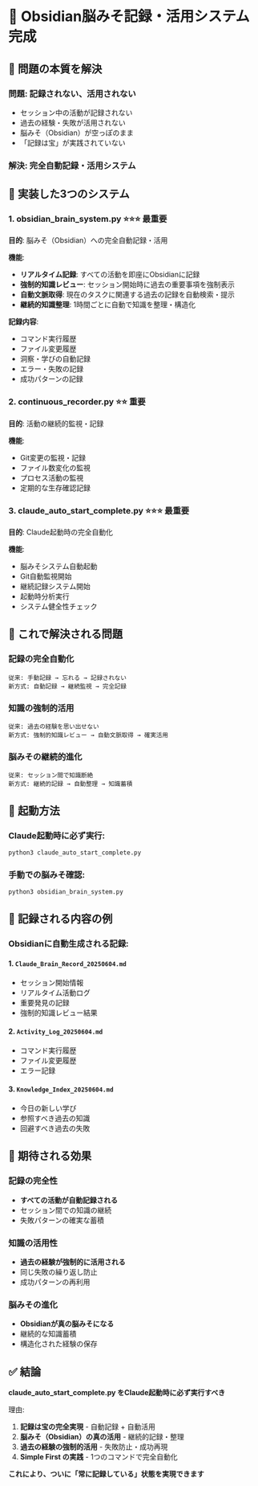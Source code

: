 # 🧠 Obsidian脳みそ記録・活用システム完成

## 🚨 問題の本質を解決

### **問題**: 記録されない、活用されない
- セッション中の活動が記録されない
- 過去の経験・失敗が活用されない  
- 脳みそ（Obsidian）が空っぽのまま
- 「記録は宝」が実践されていない

### **解決**: 完全自動記録・活用システム

## 🎯 実装した3つのシステム

### 1. **obsidian_brain_system.py** ⭐⭐⭐ 最重要
**目的**: 脳みそ（Obsidian）への完全自動記録・活用

**機能**:
- **リアルタイム記録**: すべての活動を即座にObsidianに記録
- **強制的知識レビュー**: セッション開始時に過去の重要事項を強制表示
- **自動文脈取得**: 現在のタスクに関連する過去の記録を自動検索・提示
- **継続的知識整理**: 1時間ごとに自動で知識を整理・構造化

**記録内容**:
- コマンド実行履歴
- ファイル変更履歴
- 洞察・学びの自動記録
- エラー・失敗の記録
- 成功パターンの記録

### 2. **continuous_recorder.py** ⭐⭐ 重要
**目的**: 活動の継続的監視・記録

**機能**:
- Git変更の監視・記録
- ファイル数変化の監視
- プロセス活動の監視
- 定期的な生存確認記録

### 3. **claude_auto_start_complete.py** ⭐⭐⭐ 最重要
**目的**: Claude起動時の完全自動化

**機能**:
- 脳みそシステム自動起動
- Git自動監視開始
- 継続記録システム開始
- 起動時分析実行
- システム健全性チェック

## 🎯 これで解決される問題

### **記録の完全自動化**
```
従来: 手動記録 → 忘れる → 記録されない
新方式: 自動記録 → 継続監視 → 完全記録
```

### **知識の強制的活用**
```
従来: 過去の経験を思い出せない
新方式: 強制的知識レビュー → 自動文脈取得 → 確実活用
```

### **脳みその継続的進化**
```
従来: セッション間で知識断絶
新方式: 継続的記録 → 自動整理 → 知識蓄積
```

## 🚀 起動方法

### **Claude起動時に必ず実行**:
```bash
python3 claude_auto_start_complete.py
```

### **手動での脳みそ確認**:
```bash
python3 obsidian_brain_system.py
```

## 📝 記録される内容の例

### **Obsidianに自動生成される記録**:

#### 1. `Claude_Brain_Record_20250604.md`
- セッション開始情報
- リアルタイム活動ログ
- 重要発見の記録
- 強制的知識レビュー結果

#### 2. `Activity_Log_20250604.md`
- コマンド実行履歴
- ファイル変更履歴
- エラー記録

#### 3. `Knowledge_Index_20250604.md`
- 今日の新しい学び
- 参照すべき過去の知識
- 回避すべき過去の失敗

## 🎯 期待される効果

### **記録の完全性**
- **すべての活動が自動記録される**
- セッション間での知識の継続
- 失敗パターンの確実な蓄積

### **知識の活用性**
- **過去の経験が強制的に活用される**
- 同じ失敗の繰り返し防止
- 成功パターンの再利用

### **脳みその進化**
- **Obsidianが真の脳みそになる**
- 継続的な知識蓄積
- 構造化された経験の保存

## ✅ 結論

**claude_auto_start_complete.py をClaude起動時に必ず実行すべき**

理由:
1. **記録は宝の完全実現** - 自動記録 + 自動活用
2. **脳みそ（Obsidian）の真の活用** - 継続的記録・整理
3. **過去の経験の強制的活用** - 失敗防止・成功再現
4. **Simple First の実践** - 1つのコマンドで完全自動化

**これにより、ついに「常に記録している」状態を実現できます**